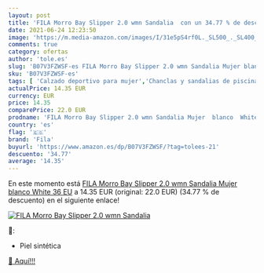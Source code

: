 ```yaml
---
layout: post
title: 'FILA Morro Bay Slipper 2.0 wmn Sandalia  con un 34.77 % de descuento'
date: 2021-06-24 12:23:50
image: 'https://m.media-amazon.com/images/I/31e5pS4rf0L._SL500_._SL400_.jpg'
comments: true
category: ofertas
author: 'tole.es'
slug: 'B07V3FZWSF-es FILA Morro Bay Slipper 2.0 wmn Sandalia Mujer blanco White...'
sku: 'B07V3FZWSF-es'
tags: [ 'Calzado deportivo para mujer','Chanclas y sandalias de piscina para mujer','Zapatillas y calzado deportivo para mujer','Zapatos','Zapatos para mujer','Zapatos planos de mujer','Zapatos y complementos','fila','sandalia', ]
actualPrice: 14.35 EUR
currency: EUR
price: 14.35
comparePrice: 22.0 EUR
prodname: 'FILA Morro Bay Slipper 2.0 wmn Sandalia Mujer  blanco  White   36 EU'
country: 'es'
flag: '🇪🇸'
brand: 'Fila'
buyurl: 'https://www.amazon.es/dp/B07V3FZWSF/?tag=tolees-21'
descuento: '34.77'
average: '14.35'
---
```


En este momento está [FILA Morro Bay Slipper 2.0 wmn Sandalia Mujer  blanco  White   36 EU](https://www.amazon.es/dp/B07V3FZWSF/?tag=tolees-21) a 14.35 EUR (original: 22.0 EUR) (34.77 %  de descuento) en el siguiente enlace!

[![FILA Morro Bay Slipper 2.0 wmn Sandalia ](https://m.media-amazon.com/images/I/31e5pS4rf0L._SL500_._SL400_.jpg)](https://www.amazon.es/dp/B07V3FZWSF/?tag=tolees-21)

🔎:

- Piel sintética

[🛒 Aquí!!!](https://www.amazon.es/dp/B07V3FZWSF/?tag=tolees-21)
